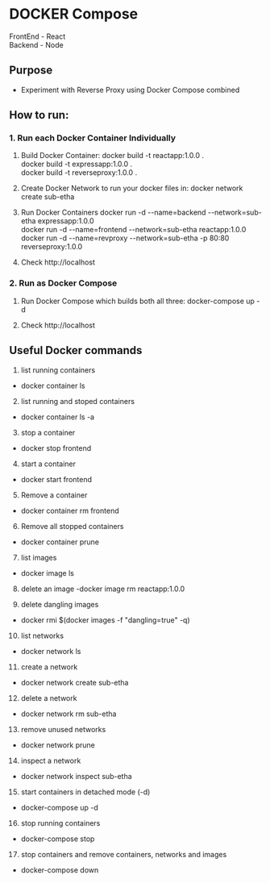 # DOCKER Compose

FrontEnd - React <br />
Backend - Node <br />

## Purpose

- Experiment with Reverse Proxy using Docker Compose combined

## How to run:

### 1. Run each Docker Container Individually

1. Build Docker Container:
   docker build -t reactapp:1.0.0 . <br />
   docker build -t expressapp:1.0.0 . <br />
   docker build -t reverseproxy:1.0.0 . <br />

2. Create Docker Network to run your docker files in:
   docker network create sub-etha <br />

3. Run Docker Containers
   docker run -d --name=backend --network=sub-etha expressapp:1.0.0 <br />
   docker run -d --name=frontend --network=sub-etha reactapp:1.0.0 <br />
   docker run -d --name=revproxy --network=sub-etha -p 80:80 reverseproxy:1.0.0 <br />

4. Check http://localhost

### 2. Run as Docker Compose

1. Run Docker Compose which builds both all three:
   docker-compose up -d <br />

2. Check http://localhost

## Useful Docker commands

1. list running containers

- docker container ls <br />

2. list running and stoped containers

- docker container ls -a <br />

3. stop a container

- docker stop frontend <br />

4. start a container

- docker start frontend <br />

5. Remove a container

- docker container rm frontend <br />

6. Remove all stopped containers

- docker container prune <br />

7. list images

- docker image ls <br />

8. delete an image
   -docker image rm reactapp:1.0.0 <br />

9. delete dangling images

- docker rmi $(docker images -f "dangling=true" -q) <br />

10. list networks

- docker network ls <br />

11. create a network

- docker network create sub-etha <br />

12. delete a network

- docker network rm sub-etha <br />

13. remove unused networks

- docker network prune <br />

14. inspect a network

- docker network inspect sub-etha <br />

15. start containers in detached mode (-d)

- docker-compose up -d <br />

16. stop running containers

- docker-compose stop <br />

17. stop containers and remove containers, networks and images

- docker-compose down <br />
